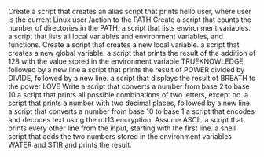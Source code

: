 Create a script that creates an alias
script that prints hello user, where user is the current Linux user
/action to the PATH
Create a script that counts the number of directories in the PATH.
a script that lists environment variables.
a script that lists all local variables and environment variables, and functions.
Create a script that creates a new local variable.
a script that creates a new global variable.
a script that prints the result of the addition of 128 with the value stored in the environment variable TRUEKNOWLEDGE, followed by a new line
a script that prints the result of POWER divided by DIVIDE, followed by a new line.
a script that displays the result of BREATH to the power LOVE
Write a script that converts a number from base 2 to base 10
 a script that prints all possible combinations of two letters, except oo.
a script that prints a number with two decimal places, followed by a new line.
 a script that converts a number from base 10 to base 1
a script that encodes and decodes text using the rot13 encryption. Assume ASCII.
 a script that prints every other line from the input, starting with the first line.
 a shell script that adds the two numbers stored in the environment variables WATER and STIR and prints the result.
